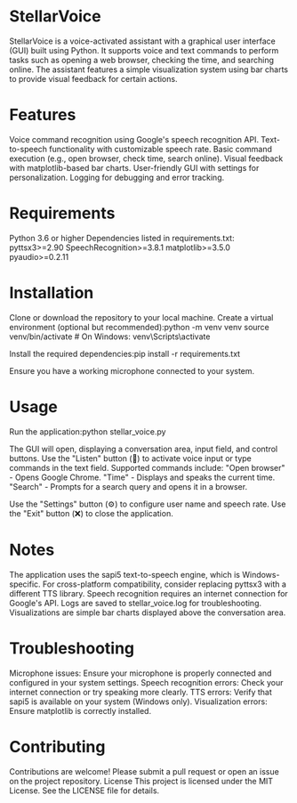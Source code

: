 # StellarVoice
StellarVoice is a voice-activated assistant with a graphical user interface (GUI) built using Python. It supports voice and text commands to perform tasks such as opening a web browser, checking the time, and searching online. The assistant features a simple visualization system using bar charts to provide visual feedback for certain actions.
# Features

Voice command recognition using Google's speech recognition API.
Text-to-speech functionality with customizable speech rate.
Basic command execution (e.g., open browser, check time, search online).
Visual feedback with matplotlib-based bar charts.
User-friendly GUI with settings for personalization.
Logging for debugging and error tracking.

# Requirements

Python 3.6 or higher
Dependencies listed in requirements.txt:
pyttsx3>=2.90
SpeechRecognition>=3.8.1
matplotlib>=3.5.0
pyaudio>=0.2.11



# Installation

Clone or download the repository to your local machine.
Create a virtual environment (optional but recommended):python -m venv venv
source venv/bin/activate  # On Windows: venv\Scripts\activate


Install the required dependencies:pip install -r requirements.txt


Ensure you have a working microphone connected to your system.

# Usage

Run the application:python stellar_voice.py


The GUI will open, displaying a conversation area, input field, and control buttons.
Use the "Listen" button (🎤) to activate voice input or type commands in the text field.
Supported commands include:
"Open browser" - Opens Google Chrome.
"Time" - Displays and speaks the current time.
"Search" - Prompts for a search query and opens it in a browser.


Use the "Settings" button (⚙️) to configure user name and speech rate.
Use the "Exit" button (❌) to close the application.

# Notes

The application uses the sapi5 text-to-speech engine, which is Windows-specific. For cross-platform compatibility, consider replacing pyttsx3 with a different TTS library.
Speech recognition requires an internet connection for Google's API.
Logs are saved to stellar_voice.log for troubleshooting.
Visualizations are simple bar charts displayed above the conversation area.

# Troubleshooting

Microphone issues: Ensure your microphone is properly connected and configured in your system settings.
Speech recognition errors: Check your internet connection or try speaking more clearly.
TTS errors: Verify that sapi5 is available on your system (Windows only).
Visualization errors: Ensure matplotlib is correctly installed.

# Contributing
Contributions are welcome! Please submit a pull request or open an issue on the project repository.
License
This project is licensed under the MIT License. See the LICENSE file for details.
